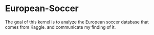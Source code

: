 # European-Soccer
The goal of this kernel is to analyze the European soccer database that comes from Kaggle. and communicate my finding of it.
